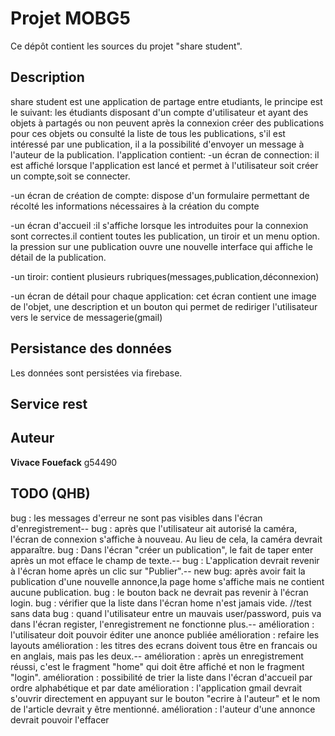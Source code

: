 # Projet MOBG5

Ce dépôt contient les sources du projet "share student".

## Description

share student est une application de partage entre etudiants, le principe est le suivant:
les étudiants disposant d'un compte d'utilisateur et ayant des objets à partagés ou non peuvent après la connexion
créer des publications pour ces objets ou consulté la liste de tous les publications, s'il est intéressé par une publication, il a
la possibilité d'envoyer un message à l'auteur de la publication.
l'application contient:
-un écran de connection: il est affiché lorsque l'application est lancé et permet à l'utilisateur soit créer un compte,soit se connecter.

-un écran de création de compte: dispose d'un formulaire permettant de récolté les informations nécessaires à la création du compte

-un écran d'accueil :il s'affiche lorsque les introduites pour la connexion sont correctes.il contient toutes les publication, un tiroir et un menu option.
la pression sur une publication ouvre une nouvelle interface qui affiche le détail de la publication.

-un tiroir: contient plusieurs rubriques(messages,publication,déconnexion)

-un écran de détail pour chaque application: cet écran contient une image de l'objet, une description et un bouton qui permet de rediriger l'utilisateur vers le service 
de messagerie(gmail)

## Persistance des données

Les données sont persistées via firebase.

## Service rest


## Auteur
**Vivace Fouefack** g54490

## TODO (QHB)
bug : les messages d'erreur ne sont pas visibles dans l'écran d'enregistrement--
bug : après que l'utilisateur ait autorisé la caméra, l'écran de connexion s'affiche à nouveau. Au lieu de cela, la caméra devrait apparaître. 
bug : Dans l'écran "créer un publication", le fait de taper enter après un mot efface le champ de texte.-- 
bug : L'application devrait revenir à l'écran home après un clic sur "Publier".--
new bug: après avoir fait la publication d'une nouvelle annonce,la page home s'affiche mais ne contient aucune publication.
bug : le bouton back ne devrait pas revenir à l'écran login. 
bug : vérifier que la liste dans l'écran home n'est jamais vide. //test sans data
bug : quand l'utilisateur entre un mauvais user/password, puis va dans l'écran register, l'enregistrement ne fonctionne plus.--
amélioration : l'utilisateur doit pouvoir éditer une anonce publiée
amélioration : refaire les layouts
amélioration : les titres des ecrans doivent tous être en francais ou en anglais, mais pas les deux.-- 
amélioration : après un enregistrement réussi, c'est le fragment "home" qui doit être affiché et non le fragment "login".
amélioration : possibilité de trier la liste dans l'écran d'accueil par ordre alphabétique et par date
amélioration : l'application gmail devrait s'ouvrir directement en appuyant sur le bouton "ecrire à l'auteur" et le nom de l'article devrait y être mentionné. 
amélioration : l'auteur d'une annonce devrait pouvoir l'effacer


